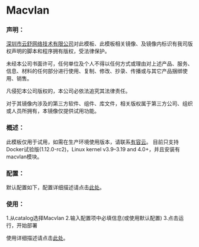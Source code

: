 # Macvlan

### 声明：

<a href="http://www.youruncloud.com" target="_blank">深圳市云舒网络技术有限公司</a>对此模板、此模板相关镜像、及镜像内标识有我司版权声明的脚本和程序拥有版权，受法律保护。

未经本公司书面许可，任何单位及个人不得以任何方式或理由对上述产品、服务、信息、材料的任何部分进行使用、复制、修改、抄录、传播或与其它产品捆绑使用、销售。

凡侵犯本公司版权的，本公司必依法追究其法律责任。

对于其镜像内涉及的第三方软件、组件、库文件，相关版权属于第三方公司、组织或人员所拥有，本镜像仅提供试用功能。

### 概述：

此模板仅用于试用，如需在生产环境使用版本，请联系<a href="http://www.youruncloud.com" target="_blank">有容云</a>。
目前只支持Docker试验版(1.12.0-rc2)，Linux kernel v3.9–3.19 and 4.0+，并且安装有macvlan模块。

### 配置：

默认配置如下，配置详细描述请点击<a href="http://docs.youruncloud.com/#appsoarcatalog/macvlan/readme.html" target="_blank">此处</a>。

### 使用：

1.从catalog选择Macvlan
2.输入配置项中必填信息(或使用默认配置)
3.点击运行，开始部署

使用详细描述请点击<a href="http://docs.youruncloud.com/#appsoarcatalog/macvlan/readme.html" target="_blank">此处</a>。

